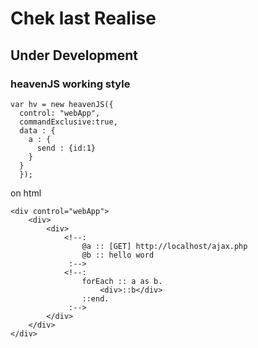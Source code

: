 # Chek last Realise

## Under Development

### heavenJS working style

    var hv = new heavenJS({
      control: "webApp",
      commandExclusive:true,
      data : {
        a : {
          send : {id:1}
        }
      }
      });


on html

    <div control="webApp">
        <div>
            <div>
                <!--:
                    @a :: [GET] http://localhost/ajax.php
                    @b :: hello word
                 :-->
                <!--:
                    forEach :: a as b.
                        <div>::b</div>
                    ::end.
                 :-->
            </div>
        </div>
    </div>
